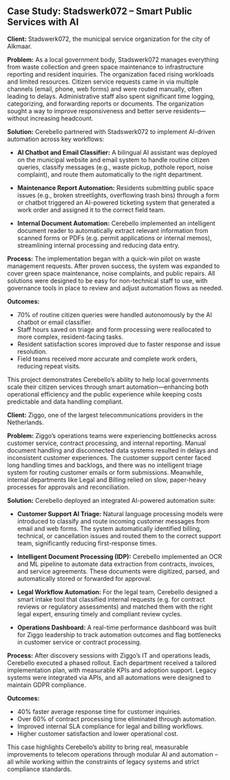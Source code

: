 ## Case Study: Stadswerk072 – Smart Public Services with AI

**Client:** Stadswerk072, the municipal service organization for the city of Alkmaar.

**Problem:** As a local government body, Stadswerk072 manages everything from waste collection and green space maintenance to infrastructure reporting and resident inquiries. The organization faced rising workloads and limited resources. Citizen service requests came in via multiple channels (email, phone, web forms) and were routed manually, often leading to delays. Administrative staff also spent significant time logging, categorizing, and forwarding reports or documents. The organization sought a way to improve responsiveness and better serve residents—without increasing headcount.

**Solution:** Cerebello partnered with Stadswerk072 to implement AI-driven automation across key workflows:

- **AI Chatbot and Email Classifier:** A bilingual AI assistant was deployed on the municipal website and email system to handle routine citizen queries, classify messages (e.g., waste pickup, pothole report, noise complaint), and route them automatically to the right department.

- **Maintenance Report Automation:** Residents submitting public space issues (e.g., broken streetlights, overflowing trash bins) through a form or chatbot triggered an AI-powered ticketing system that generated a work order and assigned it to the correct field team.

- **Internal Document Automation:** Cerebello implemented an intelligent document reader to automatically extract relevant information from scanned forms or PDFs (e.g. permit applications or internal memos), streamlining internal processing and reducing data entry.

**Process:** The implementation began with a quick-win pilot on waste management requests. After proven success, the system was expanded to cover green space maintenance, noise complaints, and public repairs. All solutions were designed to be easy for non-technical staff to use, with governance tools in place to review and adjust automation flows as needed.

**Outcomes:**

- 70% of routine citizen queries were handled autonomously by the AI chatbot or email classifier.
- Staff hours saved on triage and form processing were reallocated to more complex, resident-facing tasks.
- Resident satisfaction scores improved due to faster response and issue resolution.
- Field teams received more accurate and complete work orders, reducing repeat visits.

This project demonstrates Cerebello’s ability to help local governments scale their citizen services through smart automation—enhancing both operational efficiency and the public experience while keeping costs predictable and data handling compliant.

**Client:** Ziggo, one of the largest telecommunications providers in the Netherlands.

**Problem:** Ziggo’s operations teams were experiencing bottlenecks across customer service, contract processing, and internal reporting. Manual document handling and disconnected data systems resulted in delays and inconsistent customer experiences. The customer support center faced long handling times and backlogs, and there was no intelligent triage system for routing customer emails or form submissions. Meanwhile, internal departments like Legal and Billing relied on slow, paper-heavy processes for approvals and reconciliation.

**Solution:** Cerebello deployed an integrated AI-powered automation suite:

- **Customer Support AI Triage:** Natural language processing models were introduced to classify and route incoming customer messages from email and web forms. The system automatically identified billing, technical, or cancellation issues and routed them to the correct support team, significantly reducing first-response times.

- **Intelligent Document Processing (IDP):** Cerebello implemented an OCR and ML pipeline to automate data extraction from contracts, invoices, and service agreements. These documents were digitized, parsed, and automatically stored or forwarded for approval.

- **Legal Workflow Automation:** For the legal team, Cerebello designed a smart intake tool that classified internal requests (e.g. for contract reviews or regulatory assessments) and matched them with the right legal expert, ensuring timely and compliant review cycles.

- **Operations Dashboard:** A real-time performance dashboard was built for Ziggo leadership to track automation outcomes and flag bottlenecks in customer service or contract processing.

**Process:** After discovery sessions with Ziggo’s IT and operations leads, Cerebello executed a phased rollout. Each department received a tailored implementation plan, with measurable KPIs and adoption support. Legacy systems were integrated via APIs, and all automations were designed to maintain GDPR compliance.

**Outcomes:**

- 40% faster average response time for customer inquiries.
- Over 60% of contract processing time eliminated through automation.
- Improved internal SLA compliance for legal and billing workflows.
- Higher customer satisfaction and lower operational cost.

This case highlights Cerebello’s ability to bring real, measurable improvements to telecom operations through modular AI and automation – all while working within the constraints of legacy systems and strict compliance standards.
